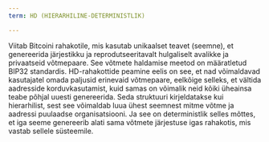 ```yaml
---
term: HD (HIERARHILINE-DETERMINISTLIK)

---
```

Viitab Bitcoini rahakotile, mis kasutab unikaalset teavet (seemne), et genereerida järjestikku ja reprodutseeritavalt hulgaliselt avalikke ja privaatseid võtmepaare. See võtmete haldamise meetod on määratletud BIP32 standardis. HD-rahakottide peamine eelis on see, et nad võimaldavad kasutajatel omada paljusid erinevaid võtmepaare, eelkõige selleks, et vältida aadresside korduvkasutamist, kuid samas on võimalik neid kõiki üheainsa teabe põhjal uuesti genereerida. Seda struktuuri kirjeldatakse kui hierarhilist, sest see võimaldab luua ühest seemnest mitme võtme ja aadressi puulaadse organisatsiooni. Ja see on deterministlik selles mõttes, et iga seeme genereerib alati sama võtmete järjestuse igas rahakotis, mis vastab sellele süsteemile.